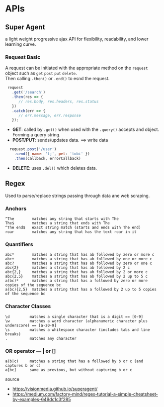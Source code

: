 # APIs

## Super Agent
a light weight progressive ajax API for flexibility, readability, and lower learning curve.

### Request Basic
A request can be initiated with the appropriate method on the `request` object such as `get` `post` `put` `delete`.  
Then calling `.then()` or `.end()` to esnd the request.
```JavaScript
 request
   .get('/search')
   .then(res => {
      // res.body, res.headers, res.status
   })
   .catch(err => {
      // err.message, err.response
   });
```
- **GET**: called by `.get()` when used with the `.query()` accepts and object. Forming a query string.
- **POST/PUT**:  sends/updates data. ==> write data
```JavaScript
  request.post('/user')
    .send({ name: 'tj', pet: 'tobi' })
    .then(callback, errorCallback)
```
- **DELETE**: uses `.del()` which deletes data.

## Regex
Used to parse/replace strings passing through data ane web scraping.

### Anchors
```
^The        matches any string that starts with The
The$        matches a string that ends with The
^The end$   exact string match (starts and ends with The end)
roar        matches any string that has the text roar in it
```

### Quantifiers
```
abc*        matches a string that has ab followed by zero or more c
abc+        matches a string that has ab followed by one or more c
abc?        matches a string that has ab followed by zero or one c
abc{2}      matches a string that has ab followed by 2 c
abc{2,}     matches a string that has ab followed by 2 or more c
abc{2,5}    matches a string that has ab followed by 2 up to 5 c
a(bc)*      matches a string that has a followed by zero or more copies of the sequence bc
a(bc){2,5}  matches a string that has a followed by 2 up to 5 copies of the sequence bc
```

### Character Classes
```
\d         matches a single character that is a digit == [0-9]
\w         matches a word character (alphanumeric character plus underscore) == [a-z0-9]
\s         matches a whitespace character (includes tabs and line breaks)
.          matches any character
```

### OR operator — | or []
```
a(b|c)     matches a string that has a followed by b or c (and captures b or c)
a[bc]      same as previous, but without capturing b or c
```

source
- https://visionmedia.github.io/superagent/
- https://medium.com/factory-mind/regex-tutorial-a-simple-cheatsheet-by-examples-649dc1c3f285
